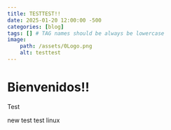 ```yaml
---
title: TESTTEST!!
date: 2025-01-20 12:00:00 -500
categories: [blog]
tags: [] # TAG names should be always be lowercase
image: 
    path: /assets/0Logo.png
    alt: testtest
---
```


# Bienvenidos!!
Test

new test test linux